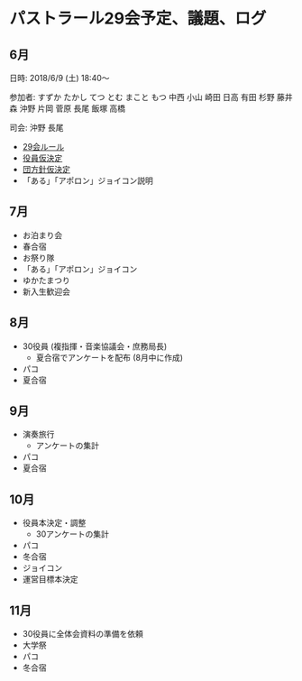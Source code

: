 # パストラール29会予定、議題、ログ

## 6月

日時: <date>2018/6/9 (土) 18:40～</date>

参加者: すずか たかし てつ とむ まこと もつ 中西 小山 崎田 日高 有田
杉野 藤井 森 沖野 片岡 菅原 長尾 飯塚 高橋

司会: 沖野 長尾

+ [29会ルール](https://github.com/plageoj/pastorale29/blob/master/ルール.md)
+ [役員仮決定](https://github.com/plageoj/pastorale29/blob/master/人事.md)
+ [団方針仮決定](https://github.com/plageoj/pastorale29/blob/master/団方針.md)
+ 「ある」「アポロン」ジョイコン説明

## 7月

+ お泊まり会
+ 春合宿
+ お祭り隊
+ 「ある」「アポロン」ジョイコン
+ ゆかたまつり
+ 新入生歓迎会

## 8月

+ 30役員 (複指揮・音楽協議会・庶務局長)
    + 夏合宿でアンケートを配布 (8月中に作成)
+ パコ
+ 夏合宿

## 9月

+ 演奏旅行
    + アンケートの集計
+ パコ
+ 夏合宿

## 10月

+ 役員本決定・調整
    + 30アンケートの集計
+ パコ
+ 冬合宿
+ ジョイコン
+ 運営目標本決定

## 11月

+ 30役員に全体会資料の準備を依頼
+ 大学祭
+ パコ
+ 冬合宿